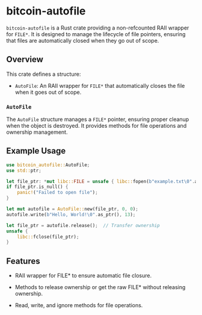 # bitcoin-autofile

`bitcoin-autofile` is a Rust crate providing a non-refcounted RAII wrapper for `FILE*`. It is designed to manage the lifecycle of file pointers, ensuring that files are automatically closed when they go out of scope.

## Overview

This crate defines a structure:

- `AutoFile`: An RAII wrapper for `FILE*` that automatically closes the file when it goes out of scope.

### `AutoFile`

The `AutoFile` structure manages a `FILE*` pointer, ensuring proper cleanup when the object is destroyed. It provides methods for file operations and ownership management.

## Example Usage

```rust
use bitcoin_autofile::AutoFile;
use std::ptr;

let file_ptr: *mut libc::FILE = unsafe { libc::fopen(b"example.txt\0".as_ptr() as *const libc::c_char, b"w+\0".as_ptr() as *const libc::c_char) };
if file_ptr.is_null() {
    panic!("Failed to open file");
}

let mut autofile = AutoFile::new(file_ptr, 0, 0);
autofile.write(b"Hello, World!\0".as_ptr(), 13);

let file_ptr = autofile.release();  // Transfer ownership
unsafe {
    libc::fclose(file_ptr);
}

```

## Features

- RAII wrapper for FILE* to ensure automatic file closure.

- Methods to release ownership or get the raw FILE* without releasing ownership.

- Read, write, and ignore methods for file operations.
